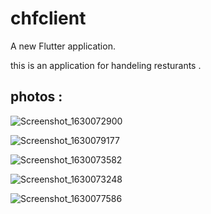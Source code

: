 # chfclient

A new Flutter application.

this is an application for handeling resturants .

## photos : 

![Screenshot_1630072900](https://user-images.githubusercontent.com/80320242/131160766-ed723057-bdce-44fc-982b-eba8dd5377bc.png)

![Screenshot_1630079177](https://user-images.githubusercontent.com/80320242/131160789-fc8f986b-db50-48f9-b603-199d36af52b1.png)

![Screenshot_1630073582](https://user-images.githubusercontent.com/80320242/131160819-e36d5918-7b91-41ac-874a-a6824592245f.png)

![Screenshot_1630073248](https://user-images.githubusercontent.com/80320242/131160832-ab1cef97-65dd-4fd2-8bc6-aeb63f5c094d.png)

![Screenshot_1630077586](https://user-images.githubusercontent.com/80320242/131160838-5b0b13ac-855f-42ac-ab92-4e3aa9c62d72.png)

